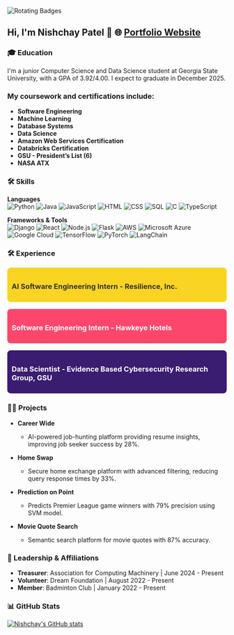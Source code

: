 
![Rotating Badges](https://media.giphy.com/media/26AHONQ79FdWZhAI0/giphy.gif)

## Hi, I'm Nishchay Patel 👋  🌐 [Portfolio Website](https://patelnishchay.vercel.app/)

### 🎓 Education
I'm a junior Computer Science and Data Science student at Georgia State University, with a GPA of 3.92/4.00. I expect to graduate in December 2025. 


### My coursework and certifications include:

- **Software Engineering**
- **Machine Learning**
- **Database Systems**
- **Data Science**
- **Amazon Web Services Certification**
- **Databricks Certification**
- **GSU - President’s List (6)**
- **NASA ATX**

### 🛠️ Skills
**Languages**  
![Python](https://img.shields.io/badge/-Python-3776AB?style=flat&logo=python&logoColor=white)
![Java](https://img.shields.io/badge/-Java-007396?style=flat&logo=java&logoColor=white)
![JavaScript](https://img.shields.io/badge/-JavaScript-F7DF1E?style=flat&logo=javascript&logoColor=black)
![HTML](https://img.shields.io/badge/-HTML5-E34F26?style=flat&logo=html5&logoColor=white)
![CSS](https://img.shields.io/badge/-CSS3-1572B6?style=flat&logo=css3&logoColor=white)
![SQL](https://img.shields.io/badge/-SQL-4479A1?style=flat&logo=postgresql&logoColor=white)
![C](https://img.shields.io/badge/-C-A8B9CC?style=flat&logo=c&logoColor=white)
![TypeScript](https://img.shields.io/badge/-TypeScript-007ACC?style=flat&logo=typescript&logoColor=white)


**Frameworks & Tools**  
![Django](https://img.shields.io/badge/-Django-092E20?style=flat&logo=django&logoColor=white)
![React](https://img.shields.io/badge/-React-61DAFB?style=flat&logo=react&logoColor=black)
![Node.js](https://img.shields.io/badge/-Node.js-339933?style=flat&logo=node.js&logoColor=white)
![Flask](https://img.shields.io/badge/-Flask-000000?style=flat&logo=flask&logoColor=white)
![AWS](https://img.shields.io/badge/-AWS-232F3E?style=flat&logo=amazon-aws&logoColor=white)
![Microsoft Azure](https://img.shields.io/badge/-Azure-0078D4?style=flat&logo=microsoft-azure&logoColor=white)
![Google Cloud](https://img.shields.io/badge/-Google%20Cloud-4285F4?style=flat&logo=google-cloud&logoColor=white)
![TensorFlow](https://img.shields.io/badge/-TensorFlow-FF6F00?style=flat&logo=tensorflow&logoColor=white)
![PyTorch](https://img.shields.io/badge/-PyTorch-EE4C2C?style=flat&logo=pytorch&logoColor=white)
![LangChain](https://img.shields.io/badge/-LangChain-FFD700?style=flat&logo=langchain&logoColor=black)


### 🛠️ Experience

<div style="display: flex; flex-direction: column; gap: 16px;">

  <div style="background-color: #f9d423; padding: 10px; border-radius: 8px;">
    <h3 style="color: #333; font-weight: bold;">
      AI Software Engineering Intern - Resilience, Inc.
    </h3>
  </div>

  <div style="background-color: #fc466b; padding: 10px; border-radius: 8px;">
    <h3 style="color: #fff; font-weight: bold;">
      Software Engineering Intern - Hawkeye Hotels
    </h3>
  </div>

  <div style="background-color: #3a1c71; padding: 10px; border-radius: 8px;">
    <h3 style="color: #fff; font-weight: bold;">
      Data Scientist - Evidence Based Cybersecurity Research Group, GSU
    </h3>
  </div>

</div>


### 👨‍💻 Projects
- **Career Wide**
  - AI-powered job-hunting platform providing resume insights, improving job seeker success by 28%.

- **Home Swap** 
  - Secure home exchange platform with advanced filtering, reducing query response times by 33%.

- **Prediction on Point**
  - Predicts Premier League game winners with 79% precision using SVM model.

- **Movie Quote Search**
  - Semantic search platform for movie quotes with 87% accuracy.


### 👥 Leadership & Affiliations
- **Treasurer**: Association for Computing Machinery | June 2024 - Present
- **Volunteer**: Dream Foundation | August 2022 - Present
- **Member**: Badminton Club | January 2022 - Present


### 📊 GitHub Stats
[![Nishchay's GitHub stats](https://github-readme-stats.vercel.app/api?username=nishchaypat&show_icons=true&theme=radical)](https://github.com/nishchaypat/github-readme-stats)
